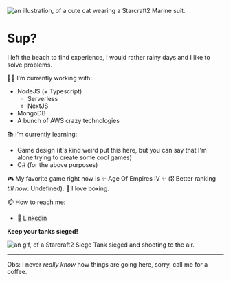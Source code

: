 ![an illustration, of a cute cat wearing a Starcraft2 Marine suit.](https://c4.wallpaperflare.com/wallpaper/496/485/161/starcraft-cat-hd-wallpaper-preview.jpg)

# Sup?
I left the beach to find experience, I would rather rainy days and I like to solve problems.


:man_technologist: I’m currently working with:
  - NodeJS (+ Typescript)
    - Serverless
    - NextJS
  - MongoDB
  - A bunch of AWS crazy technologies
 
:books: I’m currently learning:
  - Game design (it's kind weird put this here, but you can say that I'm alone trying to create some cool games)
  - C# (for the above purposes)

:video_game: My favorite game right now is ✨ Age Of Empires IV ✨ (:medal_military: Better ranking *till now*: Undefined).
:facepunch: I love boxing.

📫 How to reach me: 
  - :link: [Linkedin](https://www.linkedin.com/in/giovanenolink/)


**Keep your tanks sieged!**

![an gif, of a Starcraft2 Siege Tank sieged and shooting to the air.](https://c.tenor.com/woshcx-md-gAAAAS/siege-tank-starcraft2.gif)



---
Obs: I never _really know_ how things are going here, sorry, call me for a coffee.
